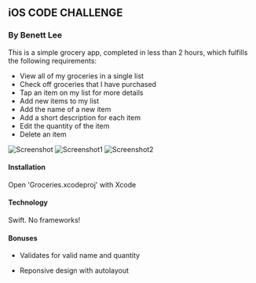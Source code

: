 ## iOS CODE CHALLENGE
### By Benett Lee

This is a simple grocery app, completed in less than 2 hours, which fulfills the following requirements: 

* View all of my groceries in a single list
* Check off groceries that I have purchased
* Tap an item on my list for more details
* Add new items to my list
* Add the name of a new item
* Add a short description for each item
* Edit the quantity of the item
* Delete an item

![Screenshot](http://s32.postimg.org/9n8eflfb9/Simulator_Screen_Shot_May_5_2016_12_40_54_AM.png)
![Screenshot1](http://s32.postimg.org/vf4ybipc5/Simulator_Screen_Shot_May_5_2016_12_41_16_AM.png)
![Screenshot2](http://s32.postimg.org/zaqpx2211/Simulator_Screen_Shot_May_5_2016_12_42_07_AM.png)

#### Installation

Open 'Groceries.xcodeproj' with Xcode

#### Technology

Swift. No frameworks!

#### Bonuses

* Validates for valid name and quantity

* Reponsive design with autolayout


